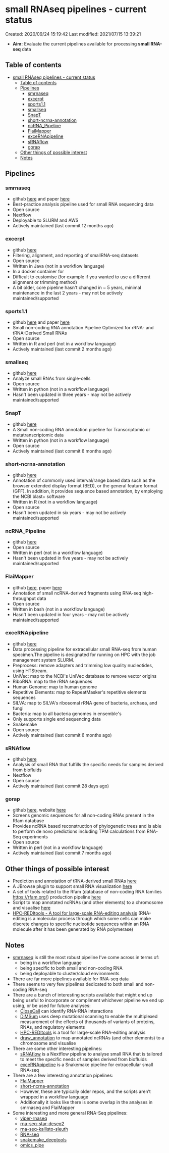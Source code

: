 # small RNAseq pipelines - current status

Created: 2020/09/24 15:19:42
Last modified: 2021/07/15 13:39:21

- **Aim:** Evaluate the current pipelines available for processing **small RNA-seq** data

## Table of contents

- [small RNAseq pipelines - current status](#small-rnaseq-pipelines---current-status)
  - [Table of contents](#table-of-contents)
  - [Pipelines](#pipelines)
    - [smrnaseq](#smrnaseq)
    - [excerpt](#excerpt)
    - [sports1.1](#sports11)
    - [smallseq](#smallseq)
    - [SnapT](#snapt)
    - [short-ncrna-annotation](#short-ncrna-annotation)
    - [ncRNA_Pipeline](#ncrna_pipeline)
    - [FlaiMapper](#flaimapper)
    - [exceRNApipeline](#excernapipeline)
    - [sRNAflow](#srnaflow)
    - [gorap](#gorap)
  - [Other things of possible interest](#other-things-of-possible-interest)
  - [Notes](#notes)

## Pipelines

### smrnaseq

- github [here](https://github.com/nf-core/smrnaseq) and paper [here](https://www.biorxiv.org/content/10.1101/610741v1)
- Best-practice analysis pipeline used for small RNA sequencing data
- Open source
- Nextflow
- Deployable to SLURM and AWS
- Actively maintained (last commit 12 months ago)

### excerpt

- github [here](https://github.com/rkitchen/exceRpt)
- Filtering, alignment, and reporting of smallRNA-seq datasets
- Open source
- Written in Java (not in a workflow language)
- In a docker container for
- Difficult to customise (for example if you wanted to use a different alignment or trimming method)
- A bit older, core pipeline hasn't changed in ~ 5 years, minimal maintenance in the last 2 years - may not be actively maintained/supported

### sports1.1

- github [here](https://github.com/junchaoshi/sports1.1) and paper [here](https://www.sciencedirect.com/science/article/pii/S1672022918300445)
- Small non-coding RNA annotation Pipeline Optimized for rRNA- and tRNA-Derived Small RNAs
- Open source
- Written in R and perl (not in a workflow language)
- Actively maintained (last commit 2 months ago)

### smallseq

- github [here](https://github.com/eyay/smallseq)
- Analyze small RNAs from single-cells
- Open source
- Written in python (not in a workflow language)
- Hasn't been updated in three years - may not be actively maintained/supported

### SnapT

- github [here](https://github.com/ursky/SnapT)
- A Small non-coding RNA annotation pipeline for Transcriptomic or metatranscriptomic data
- Written in python (not in a workflow language)
- Open source
- Actively maintained (last commit 6 months ago)

### short-ncrna-annotation

- github [here](https://github.com/SimonSchafferer/short-ncrna-annotation)
- Annotation of commonly used interval/range based data such as the browser extended display format (BED), or the general feature format (GFF). In addition, it provides sequence based annotation, by employing the NCBI blast+ software
- Written in R (not in a workflow language)
- Open source
- Hasn't been updated in six years - may not be actively maintained/supported

### ncRNA_Pipeline

- github [here](https://github.com/navygit/ncRNA_Pipeline)
- Open source
- Written in perl (not in a workflow language)
- Hasn't been updated in five years - may not be actively maintained/supported

### FlaiMapper

- github [here](https://github.com/yhoogstrate/flaimapper), paper [here](https://academic.oup.com/bioinformatics/article/31/5/665/2748143)
- Annotation of small ncRNA-derived fragments using RNA-seq high-throughput data
- Open source
- Written in bash (not in a workflow language)
- Hasn't been updated in four years - may not be actively maintained/supported

### exceRNApipeline

- github [here](https://github.com/zhuchcn/exceRNApipeline)
- Data processing pipeline for extracellular small RNA-seq from human specimen.The pipeline is designated for running on HPC with the job management system SLURM.
- Preprocess: remove adapters and trimming low quality nucleotides, using HTStream.
- UniVec: map to the NCBI's UniVec database to remove vector origins
- RiboRNA: map to the rRNA sequences
- Human Genome: map to human genome
- Repetitive Elements: map to RepeatMasker's repetitive elements sequences
- SILVA: map to SILVA's ribosomal rRNA gene of bacteria, archaea, and fungi
- Bacteria: map to all bacteria genomes in ensemble's
- Only supports single end sequencing data
- Snakemake
- Open source
- Actively maintained (last commit 6 months ago)

### sRNAflow

- github [here](https://github.com/zajakin/sRNAflow)
- Analysis of small RNA that fulfills the specific needs for samples derived from biofluids
- Nextflow
- Open source
- Actively maintained (last commit 28 days ago)

### gorap

- github [here](https://github.com/koriege/gorap), website [here](https://www.rna.uni-jena.de/research/software/)
- Screens genomic sequences for all non-coding RNAs present in the Rfam database
- Provides ncRNA based reconstruction of phylogenetic trees and is able to perform de novo predictions including TPM calculations from RNA-Seq experiments
- Open source
- Written in perl (not in a workflow language)
- Actively maintained (last commit 7 months ago)

## Other things of possible interest

- Prediction and annotation of tRNA-derived small RNAs [here](https://github.com/wangqinhu/tsRFinder)
- A JBrowse plugin to support small RNA visualization [here](https://github.com/bhofmei/jbplugin-smallrna)
- A set of tools related to the Rfam (database of non-coding RNA families https://rfam.org/) production pipeline [here](https://github.com/Rfam/rfam-production)
- Script to map annotated ncRNAs (and other elements) to a chromosome and visualise [here](https://github.com/fanagislab/draw_annotation/tree/master/bin)
- [HPC-REDItools - A tool for large-scale RNA-editing analysis](https://bmcbioinformatics.biomedcentral.com/track/pdf/10.1186/s12859-020-03562-x) (RNA-editing is a molecular process through which some cells can make discrete changes to specific nucleotide sequences within an RNA molecule after it has been generated by RNA polymerase)

## Notes

- [smrnaseq](https://github.com/nf-core/smrnaseq) is still the most robust pipeline I’ve come across in terms of:
  - being in a workflow language
  - being specific to both small and non-coding RNA
  - being deployable to cluster/cloud environments
- There are far more pipelines available for RNA-seq data
- There seems to very few pipelines dedicated to both small and non-coding RNA-seq
- There are a bunch of interesting scripts available that might end up being useful to incorporate or compliment whichever pipeline we end up using, or be used for future analyses:
  - [CloseCall](https://github.com/StevenWingett/CloseCall) can identify RNA-RNA interactions
  - [DiMSum](https://github.com/lehner-lab/DiMSum) uses deep mutational scanning to enable the multiplexed measurement of the effects of thousands of variants of proteins, RNAs, and regulatory elements
  - [HPC-REDItools](https://bmcbioinformatics.biomedcentral.com/track/pdf/10.1186/s12859-020-03562-x) is a tool for large-scale RNA-editing analysis
  - [draw_annotation](https://github.com/fanagislab/draw_annotation) to map annotated ncRNAs (and other elements) to a chromosome and visualise
- There are some other interesting pipelines:
  - [sRNAflow](https://github.com/zajakin/sRNAflow) is a Nextflow pipeline to analyse small RNA that is tailored to meet the specific needs of samples derived from biofluids
  - [exceRNApipeline](https://github.com/zhuchcn/exceRNApipeline) is a Snakemake pipeline for extracellular small RNA-seq
- There are a few interesting annotation pipelines:
  - [FlaiMapper](https://github.com/yhoogstrate/flaimapper )
  - [short-ncrna-annotation](https://github.com/SimonSchafferer/short-ncrna-annotation) 
  - However, these are typically older repos, and the scripts aren’t wrapped in a workflow language
  - Additionally it looks like there is some overlap in the analyses in smrnaseq and FlaiMapper 
- Some interesting and more general RNA-Seq pipelines:
  - [viper-rnaseq](https://github.com/hanfeisun/viper-rnaseq)
  - [rna-seq-star-deseq2](https://github.com/snakemake-workflows/rna-seq-star-deseq2)
  - [rna-seq-kallisto-sleuth](https://github.com/snakemake-workflows/rna-seq-kallisto-sleuth)
  - [RNA-seq](https://github.com/biowdl/RNA-seq)
  - [snakemake_deeptools](https://github.com/AngryMaciek/snakemake_deeptools)
  - [omics_pipe](https://pypi.org/project/omics_pipe/)
